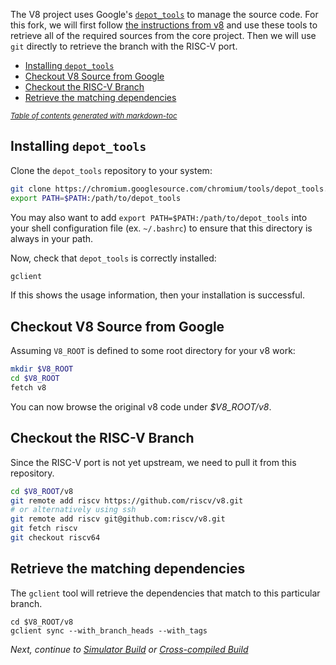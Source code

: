 The V8 project uses Google's [`depot_tools`](https://commondatastorage.googleapis.com/chrome-infra-docs/flat/depot_tools/docs/html/depot_tools_tutorial.html#_setting_up) to manage the source code. For this fork, we will first follow [the instructions from v8](https://v8.dev/docs/source-code) and use these tools to retrieve all of the required sources from the core project. Then we will use `git` directly to retrieve the branch with the RISC-V port.

- [Installing `depot_tools`](#installing--depot-tools-)
- [Checkout V8 Source from Google](#checkout-v8-source-from-google)
- [Checkout the RISC-V Branch](#checkout-the-risc-v-branch)
- [Retrieve the matching dependencies](#retrieve-the-matching-dependencies)

<small><i><a href='http://ecotrust-canada.github.io/markdown-toc/'>Table of contents generated with markdown-toc</a></i></small>


## Installing `depot_tools`

Clone the `depot_tools` repository to your system:

```bash
git clone https://chromium.googlesource.com/chromium/tools/depot_tools.git
export PATH=$PATH:/path/to/depot_tools
```

You may also want to add `export PATH=$PATH:/path/to/depot_tools` into your shell configuration file (ex. `~/.bashrc`) to ensure that this directory is always in your path.

Now, check that `depot_tools` is correctly installed:

```bash
gclient
```
If this shows the usage information, then your installation is successful.

## Checkout V8 Source from Google

Assuming `V8_ROOT` is defined to some root directory for your v8 work:
```bash
mkdir $V8_ROOT
cd $V8_ROOT
fetch v8
```
You can now browse the original v8 code under _$V8_ROOT/v8_.

## Checkout the RISC-V Branch

Since the RISC-V port is not yet upstream, we need to pull it from this repository.

```bash
cd $V8_ROOT/v8
git remote add riscv https://github.com/riscv/v8.git
# or alternatively using ssh
git remote add riscv git@github.com:riscv/v8.git
git fetch riscv
git checkout riscv64
```

## Retrieve the matching dependencies

The `gclient` tool will retrieve the dependencies that match to this particular branch.

```
cd $V8_ROOT/v8
gclient sync --with_branch_heads --with_tags
```

_Next, continue to [Simulator Build](Simulator-Build) or [Cross-compiled Build](Cross-compiled-Build)_
